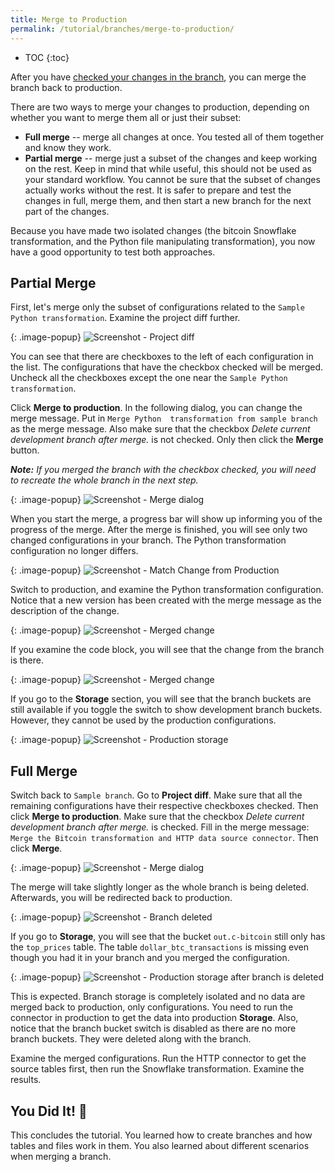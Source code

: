 ```yaml
---
title: Merge to Production
permalink: /tutorial/branches/merge-to-production/
---
```


* TOC
{:toc}

After you have [checked your changes in the branch](/tutorial/branches/project-diff/), you can merge the branch 
back to production. 

There are two ways to merge your changes to production, depending on whether you want to merge them all or just their subset: 

- **Full merge** -- merge all changes at once. You tested all of them together and know they work. 
- **Partial merge** -- merge just a subset of the changes and keep working on the rest. Keep in mind that while useful, this should not be used as your standard workflow. You cannot be sure that the subset of changes actually works without the rest. It is safer to prepare and test the changes in full, merge them, and then start a new branch for the next part of the changes. 

Because you have made two isolated changes (the bitcoin Snowflake transformation, and the Python file manipulating
transformation), you now have a good opportunity to test both approaches.  

## Partial Merge

First, let's merge only the subset of configurations related to the `Sample Python transformation`. Examine the project 
diff further. 

{: .image-popup}
![Screenshot - Project diff](/tutorial/branches/figures/merge-python-checkbox.png)

You can see that there are checkboxes to the left of each configuration in the list. The configurations that have 
the checkbox checked will be merged. Uncheck all the checkboxes except the one near the `Sample Python transformation`.

Click **Merge to production**. In the following dialog, you can change the merge message. Put in `Merge Python 
transformation from sample branch` as the merge message. Also make sure that the checkbox *Delete current development branch 
after merge.* is not checked. Only then click the **Merge** button.

***Note:** If you merged the branch with the checkbox checked, you will need to recreate the whole branch in the next step.*  

{: .image-popup}
![Screenshot - Merge dialog](/tutorial/branches/figures/merge-python-dialog.png)

When you start the merge, a progress bar will show up informing you of the progress of the merge. After the merge is 
finished, you will see only two changed configurations in your branch. The Python transformation configuration no longer 
differs.

{: .image-popup}
![Screenshot - Match Change from Production](/tutorial/branches/figures/partially-merged-branch.png)

Switch to production, and examine the Python transformation configuration. Notice that a new version has been created 
with the merge message as the description of the change. 

{: .image-popup}
![Screenshot - Merged change](/tutorial/branches/figures/merge-python-in-prod.png)

If you examine the code block, you will see that the change from the branch is there. 

{: .image-popup}
![Screenshot - Merged change](/tutorial/branches/figures/merge-python-in-prod-2.png)

If you go to the **Storage** section, you will see that the branch buckets are still available if you toggle the switch 
to show development branch buckets. However, they cannot be used by the production configurations.

{: .image-popup}
![Screenshot - Production storage](/tutorial/branches/figures/merge-python-prod-storage.png)

## Full Merge

Switch back to `Sample branch`. Go to **Project diff**. Make sure that all the remaining configurations have their
respective checkboxes checked. Then click **Merge to production**. Make sure that the checkbox *Delete current development 
branch after merge.* is checked. Fill in the merge message: `Merge the Bitcoin transformation and HTTP data source connector`. Then click 
**Merge**. 

{: .image-popup}
![Screenshot - Merge dialog](/tutorial/branches/figures/merge-snflk-dialog.png)

The merge will take slightly longer as the whole branch is being deleted. Afterwards, you will be redirected back to 
production.

{: .image-popup}
![Screenshot - Branch deleted](/tutorial/branches/figures/branch-deleted.png)

If you go to **Storage**, you will see that the bucket `out.c-bitcoin` still only has the `top_prices` table. 
The table `dollar_btc_transactions` is missing even though you had it in your branch and you merged the configuration. 

{: .image-popup}
![Screenshot - Production storage after branch is deleted](/tutorial/branches/figures/branch-deleted-storage.png)

This is expected. Branch storage is completely isolated and no data are merged back to production, only configurations. 
You need to run the connector in production to get the data into production **Storage**. Also, notice that the branch 
bucket switch is disabled as there are no more branch buckets. They were deleted along with the branch. 

Examine the merged configurations. Run the HTTP connector to get the source tables first, then run the Snowflake 
transformation. Examine the results. 

## You Did It! 🎉 

This concludes the tutorial. You learned how to create branches and how tables and files work in them. You also learned 
about different scenarios when merging a branch. 
